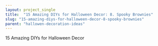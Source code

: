 ```yaml
---
layout: project_single
title:  "15 Amazing DIYs for Halloween Decor: 8. Spooky Brownies"
slug: "15-amazing-diys-for-halloween-decor-8-spooky-brownies"
parent: "hallowen-decoration-ideas"
---
```

15 Amazing DIYs for Halloween Decor